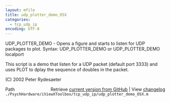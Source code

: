 ```yaml
---
layout: mfile
title: udp_plotter_demo_OSX
categories:
  - tcp_udp_ip
encoding: UTF-8
---
```


UDP\_PLOTTER\_DEMO - Opens a figure and starts to listen for UDP packages to plot.
Syntax:
  UDP\_PLOTTER\_DEMO
or
  UDP\_PLOTTER\_DEMO localport

This script is a demo that listen for a UDP packet (default port 3333) and
uses PLOT to dplay the sequence of doubles in the packet.

(C) 2002 Peter Rydesaeter


<div class="code_header" style="text-align:right;">
  <span style="float:left;">Path&nbsp;&nbsp;</span> <span class="counter">Retrieve <a href=
  "https://raw.github.com/Psychtoolbox-3/Psychtoolbox-3/beta/./PsychHardware/iViewXToolbox/tcp_udp_ip/udp_plotter_demo_OSX.m">current version from GitHub</a> | View <a href=
  "https://github.com/Psychtoolbox-3/Psychtoolbox-3/commits/beta/./PsychHardware/iViewXToolbox/tcp_udp_ip/udp_plotter_demo_OSX.m">changelog</a></span>
</div>
<div class="code">
  <code>./PsychHardware/iViewXToolbox/tcp_udp_ip/udp_plotter_demo_OSX.m</code>
</div>

